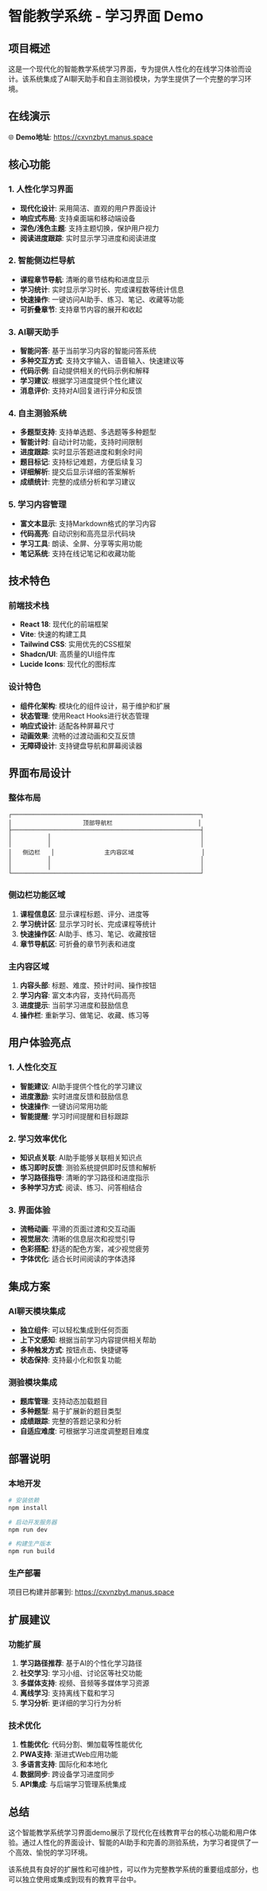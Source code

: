 # 智能教学系统 - 学习界面 Demo

## 项目概述

这是一个现代化的智能教学系统学习界面，专为提供人性化的在线学习体验而设计。该系统集成了AI聊天助手和自主测验模块，为学生提供了一个完整的学习环境。

## 在线演示

🌐 **Demo地址**: https://cxvnzbyt.manus.space

## 核心功能

### 1. 人性化学习界面
- **现代化设计**: 采用简洁、直观的用户界面设计
- **响应式布局**: 支持桌面端和移动端设备
- **深色/浅色主题**: 支持主题切换，保护用户视力
- **阅读进度跟踪**: 实时显示学习进度和阅读进度

### 2. 智能侧边栏导航
- **课程章节导航**: 清晰的章节结构和进度显示
- **学习统计**: 实时显示学习时长、完成课程数等统计信息
- **快速操作**: 一键访问AI助手、练习、笔记、收藏等功能
- **可折叠章节**: 支持章节内容的展开和收起

### 3. AI聊天助手
- **智能问答**: 基于当前学习内容的智能问答系统
- **多种交互方式**: 支持文字输入、语音输入、快速建议等
- **代码示例**: 自动提供相关的代码示例和解释
- **学习建议**: 根据学习进度提供个性化建议
- **消息评价**: 支持对AI回复进行评分和反馈

### 4. 自主测验系统
- **多题型支持**: 支持单选题、多选题等多种题型
- **智能计时**: 自动计时功能，支持时间限制
- **进度跟踪**: 实时显示答题进度和剩余时间
- **题目标记**: 支持标记难题，方便后续复习
- **详细解析**: 提交后显示详细的答案解析
- **成绩统计**: 完整的成绩分析和学习建议

### 5. 学习内容管理
- **富文本显示**: 支持Markdown格式的学习内容
- **代码高亮**: 自动识别和高亮显示代码块
- **学习工具**: 朗读、全屏、分享等实用功能
- **笔记系统**: 支持在线记笔记和收藏功能

## 技术特色

### 前端技术栈
- **React 18**: 现代化的前端框架
- **Vite**: 快速的构建工具
- **Tailwind CSS**: 实用优先的CSS框架
- **Shadcn/UI**: 高质量的UI组件库
- **Lucide Icons**: 现代化的图标库

### 设计特色
- **组件化架构**: 模块化的组件设计，易于维护和扩展
- **状态管理**: 使用React Hooks进行状态管理
- **响应式设计**: 适配各种屏幕尺寸
- **动画效果**: 流畅的过渡动画和交互反馈
- **无障碍设计**: 支持键盘导航和屏幕阅读器

## 界面布局设计

### 整体布局
```
┌─────────────────────────────────────────────────────┐
│                    顶部导航栏                        │
├─────────────────────────────────────────────────────┤
│          │                                          │
│          │                                          │
│   侧边栏   │              主内容区域                   │
│          │                                          │
│          │                                          │
└─────────────────────────────────────────────────────┘
```

### 侧边栏功能区域
1. **课程信息区**: 显示课程标题、评分、进度等
2. **学习统计区**: 显示学习时长、完成课程等统计
3. **快速操作区**: AI助手、练习、笔记、收藏按钮
4. **章节导航区**: 可折叠的章节列表和进度

### 主内容区域
1. **内容头部**: 标题、难度、预计时间、操作按钮
2. **学习内容**: 富文本内容，支持代码高亮
3. **进度提示**: 当前学习进度和鼓励信息
4. **操作栏**: 重新学习、做笔记、收藏、练习等

## 用户体验亮点

### 1. 人性化交互
- **智能建议**: AI助手提供个性化的学习建议
- **进度激励**: 实时进度反馈和鼓励信息
- **快速操作**: 一键访问常用功能
- **智能提醒**: 学习时间提醒和目标跟踪

### 2. 学习效率优化
- **知识点关联**: AI助手能够关联相关知识点
- **练习即时反馈**: 测验系统提供即时反馈和解析
- **学习路径指导**: 清晰的学习路径和进度指示
- **多种学习方式**: 阅读、练习、问答相结合

### 3. 界面体验
- **流畅动画**: 平滑的页面过渡和交互动画
- **视觉层次**: 清晰的信息层次和视觉引导
- **色彩搭配**: 舒适的配色方案，减少视觉疲劳
- **字体优化**: 适合长时间阅读的字体选择

## 集成方案

### AI聊天模块集成
- **独立组件**: 可以轻松集成到任何页面
- **上下文感知**: 根据当前学习内容提供相关帮助
- **多种触发方式**: 按钮点击、快捷键等
- **状态保持**: 支持最小化和恢复功能

### 测验模块集成
- **题库管理**: 支持动态加载题目
- **多种题型**: 易于扩展新的题目类型
- **成绩跟踪**: 完整的答题记录和分析
- **自适应难度**: 可根据学习进度调整题目难度

## 部署说明

### 本地开发
```bash
# 安装依赖
npm install

# 启动开发服务器
npm run dev

# 构建生产版本
npm run build
```

### 生产部署
项目已构建并部署到: https://cxvnzbyt.manus.space

## 扩展建议

### 功能扩展
1. **学习路径推荐**: 基于AI的个性化学习路径
2. **社交学习**: 学习小组、讨论区等社交功能
3. **多媒体支持**: 视频、音频等多媒体学习资源
4. **离线学习**: 支持离线下载和学习
5. **学习分析**: 更详细的学习行为分析

### 技术优化
1. **性能优化**: 代码分割、懒加载等性能优化
2. **PWA支持**: 渐进式Web应用功能
3. **多语言支持**: 国际化和本地化
4. **数据同步**: 跨设备学习进度同步
5. **API集成**: 与后端学习管理系统集成

## 总结

这个智能教学系统学习界面demo展示了现代化在线教育平台的核心功能和用户体验。通过人性化的界面设计、智能的AI助手和完善的测验系统，为学习者提供了一个高效、愉悦的学习环境。

该系统具有良好的扩展性和可维护性，可以作为完整教学系统的重要组成部分，也可以独立使用或集成到现有的教育平台中。

